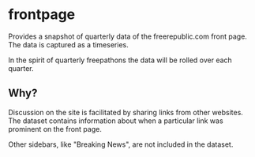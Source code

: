 # frontpage

Provides a snapshot of quarterly data of the freerepublic.com front page. The
data is captured as a timeseries.

In the spirit of quarterly freepathons the data will be rolled over each
quarter.


## Why?

Discussion on the site is facilitated by sharing links from other websites. The
dataset contains information about when a particular link was prominent on the
front page.

Other sidebars, like "Breaking News", are not included in the dataset.
